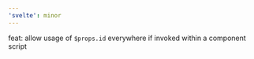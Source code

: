```yaml
---
'svelte': minor
---
```


feat: allow usage of `$props.id` everywhere if invoked within a component script

